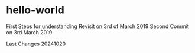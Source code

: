 # hello-world
First Steps for understanding
Revisit on 3rd of March 2019
Second Commit on 3rd March 2019

Last Changes 20241020